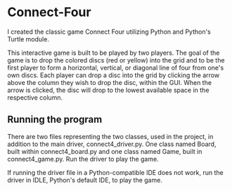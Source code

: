 # Connect-Four

I created the classic game Connect Four utilizing Python and Python's Turtle module. 

This interactive game is built to be played by two players. The goal of the game is to drop the colored discs (red or yellow) into the grid and to be the first player to form a horizontal, vertical, or diagonal line of four from one's own discs. Each player can drop a disc into the grid by clicking the arrow above the column they wish to drop the disc, within the GUI. When the arrow is clicked, the disc will drop to the lowest available space in the respective column.

## Running the program

There are two files representing the two classes, used in the project, in addition to the main driver, connect4_driver.py. One class named Board, built within connect4_board.py and one class named Game, built in connect4_game.py. Run the driver to play the game.

If running the driver file in a Python-compatible IDE does not work, run the driver in IDLE, Python's default IDE, to play the game.
